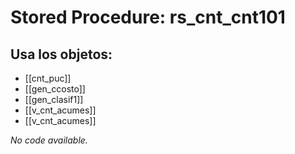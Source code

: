 # Stored Procedure: rs_cnt_cnt101

## Usa los objetos:
- [[cnt_puc]]
- [[gen_ccosto]]
- [[gen_clasif1]]
- [[v_cnt_acumes]]
- [[v_cnt_acumes]]

*No code available.*
